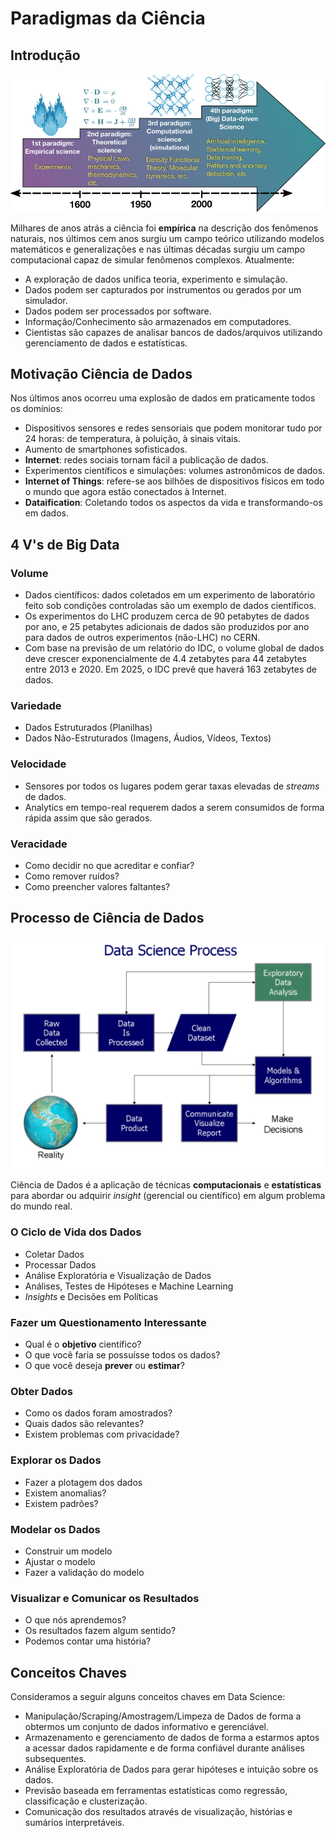# Paradigmas da Ciência

## Introdução

![img](https://raw.githubusercontent.com/the-akira/DataScience/master/imagens/paradigmas.png)

Milhares de anos atrás a ciência foi **empírica** na descrição dos fenômenos naturais, nos últimos cem anos surgiu um campo teórico utilizando modelos matemáticos e generalizações e nas últimas décadas surgiu um campo computacional capaz de simular fenômenos complexos. Atualmente:

- A exploração de dados unifica teoria, experimento e simulação.
- Dados podem ser capturados por instrumentos ou gerados por um simulador.
- Dados podem ser processados por software.
- Informação/Conhecimento são armazenados em computadores.
- Cientistas são capazes de analisar bancos de dados/arquivos utilizando gerenciamento de dados e estatísticas.

## Motivação Ciência de Dados

Nos últimos anos ocorreu uma explosão de dados em praticamente todos os domínios:

- Dispositivos sensores e redes sensoriais que podem monitorar tudo por 24 horas: de temperatura, à poluição, à sinais vitais.
- Aumento de smartphones sofisticados.
- **Internet**: redes sociais tornam fácil a publicação de dados.
- Experimentos científicos e simulações: volumes astronômicos de dados.
- **Internet of Things**: refere-se aos bilhões de dispositivos físicos em todo o mundo que agora estão conectados à Internet.
- **Dataification**: Coletando todos os aspectos da vida e transformando-os em dados.

## 4 V's de Big Data

### Volume

- Dados científicos: dados coletados em um experimento de laboratório feito sob condições controladas são um exemplo de dados científicos.
- Os experimentos do LHC produzem cerca de 90 petabytes de dados por ano, e 25 petabytes adicionais de dados são produzidos por ano para dados de outros experimentos (não-LHC) no CERN.
- Com base na previsão de um relatório do IDC, o volume global de dados deve crescer exponencialmente de 4.4 zetabytes para 44 zetabytes entre 2013 e 2020. Em 2025, o IDC prevê que haverá 163 zetabytes de dados.

### Variedade

- Dados Estruturados (Planilhas)
- Dados Não-Estruturados (Imagens, Áudios, Vídeos, Textos)

### Velocidade

- Sensores por todos os lugares podem gerar taxas elevadas de *streams* de dados.
- Analytics em tempo-real requerem dados a serem consumidos de forma rápida assim que são gerados.

### Veracidade

- Como decidir no que acreditar e confiar? 
- Como remover ruídos?
- Como preencher valores faltantes?

## Processo de Ciência de Dados

![img](https://raw.githubusercontent.com/the-akira/DataScience/master/imagens/process.png)

Ciência de Dados é a aplicação de técnicas **computacionais** e **estatísticas** para abordar ou adquirir *insight* (gerencial ou científico) em algum problema do mundo real.

### O Ciclo de Vida dos Dados

- Coletar Dados
- Processar Dados
- Análise Exploratória e Visualização de Dados
- Análises, Testes de Hipóteses e Machine Learning
- *Insights* e Decisões em Políticas

### Fazer um Questionamento Interessante

- Qual é o **objetivo** científico?
- O que você faria se possuísse todos os dados?
- O que você deseja **prever** ou **estimar**?

### Obter Dados

- Como os dados foram amostrados?
- Quais dados são relevantes?
- Existem problemas com privacidade?

### Explorar os Dados

- Fazer a plotagem dos dados
- Existem anomalias?
- Existem padrões?

### Modelar os Dados

- Construir um modelo
- Ajustar o modelo
- Fazer a validação do modelo

### Visualizar e Comunicar os Resultados

- O que nós aprendemos?
- Os resultados fazem algum sentido?
- Podemos contar uma história?

## Conceitos Chaves

Consideramos a seguir alguns conceitos chaves em Data Science:

- Manipulação/Scraping/Amostragem/Limpeza de Dados de forma a obtermos um conjunto de dados informativo e gerenciável.
- Armazenamento e gerenciamento de dados de forma a estarmos aptos a acessar dados rapidamente e de forma confiável durante análises subsequentes.
- Análise Exploratória de Dados para gerar hipóteses e intuição sobre os dados.
- Previsão baseada em ferramentas estatísticas como regressão, classificação e clusterização.
- Comunicação dos resultados através de visualização, histórias e sumários interpretáveis.
